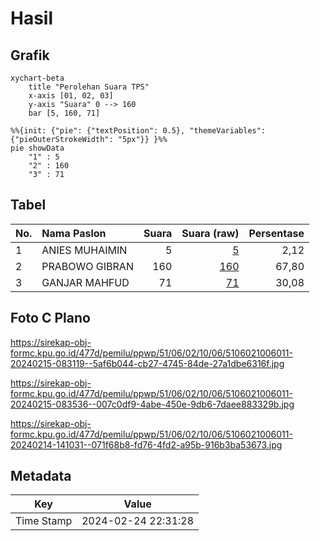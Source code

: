 # Hasil

## Grafik

```mermaid
xychart-beta
    title "Perolehan Suara TPS"
    x-axis [01, 02, 03]
    y-axis "Suara" 0 --> 160
    bar [5, 160, 71]
```

```mermaid
%%{init: {"pie": {"textPosition": 0.5}, "themeVariables": {"pieOuterStrokeWidth": "5px"}} }%%
pie showData
    "1" : 5
    "2" : 160
    "3" : 71
```

## Tabel

| No. | Nama Paslon    | Suara | Suara (raw) | Persentase |
|:--- |:-------------- | -----:| -----------:| ----------:|
| 1   | ANIES MUHAIMIN | 5     | [5][p-1]    | 2,12       |
| 2   | PRABOWO GIBRAN | 160   | [160][p-2]  | 67,80      |
| 3   | GANJAR MAHFUD  | 71    | [71][p-3]   | 30,08      |


[p-1]: https://github.com/gigit-pemilu/pemilu-2024-51-bali/blob/main/pilpres/hitung-suara/sub/51-bali/sub/06-bangli/sub/02-bangli/sub/1006-kubu/sub/011-tps/sub/paslon-1.txt
[p-2]: https://github.com/gigit-pemilu/pemilu-2024-51-bali/blob/main/pilpres/hitung-suara/sub/51-bali/sub/06-bangli/sub/02-bangli/sub/1006-kubu/sub/011-tps/sub/paslon-2.txt
[p-3]: https://github.com/gigit-pemilu/pemilu-2024-51-bali/blob/main/pilpres/hitung-suara/sub/51-bali/sub/06-bangli/sub/02-bangli/sub/1006-kubu/sub/011-tps/sub/paslon-3.txt

## Foto C Plano

https://sirekap-obj-formc.kpu.go.id/477d/pemilu/ppwp/51/06/02/10/06/5106021006011-20240215-083119--5af6b044-cb27-4745-84de-27a1dbe6316f.jpg

https://sirekap-obj-formc.kpu.go.id/477d/pemilu/ppwp/51/06/02/10/06/5106021006011-20240215-083536--007c0df9-4abe-450e-9db6-7daee883329b.jpg

https://sirekap-obj-formc.kpu.go.id/477d/pemilu/ppwp/51/06/02/10/06/5106021006011-20240214-141031--071f68b8-fd76-4fd2-a95b-916b3ba53673.jpg


## Metadata

| Key        | Value               |
| ---------- | ------------------- |
| Time Stamp | 2024-02-24 22:31:28 |




